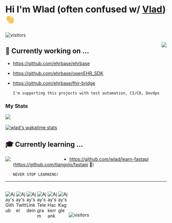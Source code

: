 # Hi I'm Wlad (often confused w/ [Vlad](https://www.urbandictionary.com/define.php?term=Vlad)) <img src="https://github.com/ABSphreak/ABSphreak/blob/master/gifs/Hi.gif" width="30px">

![visitors](https://hits.seeyoufarm.com/api/count/incr/badge.svg?url=https://github.com/wlad")


<img align="right" src="https://github.com/rajput2107/rajput2107/blob/master/Assets/Developer.gif"/>

## 💾 Currently working on ...

- https://github.com/ehrbase/ehrbase
- https://github.com/ehrbase/openEHR_SDK
- https://github.com/ehrbase/fhir-bridge

  ```
  I'm supporting this projects with test automation, CI/CD, DevOps
  ```



### My Stats

<p>
  <img src="https://github-readme-stats.vercel.app/api?username=wlad&show_icons=true&hide=stars">
</p>

[![wlad's wakatime stats](https://github-readme-stats.vercel.app/api/wakatime?username=wlad)](https://github.com/wlad/wlad)

<!--
<p>
  <img src="https://github-readme-stats.vercel.app/api/top-langs/?username=wlad">
</p>
-->



## 🎓 Currently learning ...

<img align='left' src='https://user-images.githubusercontent.com/5713670/87202985-820dcb80-c2b6-11ea-9f56-7ec461c497c3.gif' width='200"'>

- https://github.com/wlad/learn-fastapi (https://github.com/tiangolo/fastapi :rocket:)

  ```
  NEVER STOP LEARNING!
  ```

<!--
![picture](https://raw.githubusercontent.com/saadeghi/saadeghi/master/dino.gif)
<br />
-->

---

<br>
<a href="https://github.com/#">
  <img align="left" alt="Ajay's Github" width="33px" src="https://cdn.jsdelivr.net/npm/simple-icons@v3/icons/github.svg" />
</a>
<a href="https://twitter.com/#">
  <img align="left" alt="Ajay's Twitter" width="33px" src="https://cdn.jsdelivr.net/npm/simple-icons@v3/icons/twitter.svg" />
</a>
<a href="https://www.linkedin.com/in/#">
  <img align="left" alt="Ajay's Linkdein" width="33px" src="https://cdn.jsdelivr.net/npm/simple-icons@v3/icons/linkedin.svg" />
</a>

<a href="https://t.me/#">
  <img align="left" alt="Ajay's Telegram" width="33px" src="https://cdn.jsdelivr.net/npm/simple-icons@v3/icons/telegram.svg" />
</a>
<a href="https://www.hackerrank.com/#">
  <img align="left" alt="Ajay's Hackerrank" width="33px" src="https://cdn.jsdelivr.net/npm/simple-icons@v3/icons/hackerrank.svg" />
</a>
<a href="https://www.kaggle.com/#">
  <img align="left" alt="Ajay's Kaggle" width="33px" src="https://cdn.jsdelivr.net/npm/simple-icons@3.1.0/icons/stackoverflow.svg" />
</a>
<br>
<br>
<br>


![visitors](https://visitor-badge.laobi.icu/badge?page_id=wlad.wlad)
